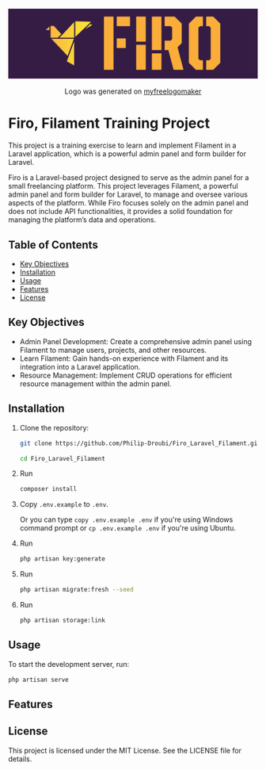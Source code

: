 <p align="center"><img src="/public/assets/logo/full_logo.png" alt="Firo Logo"></p>
<p align="center">Logo was generated on <a href="https://myfreelogomaker.com" target="_blank">myfreelogomaker</a></p>

# Firo, Filament Training Project

This project is a training exercise to learn and implement Filament in a Laravel application, which is a powerful admin panel and form builder for Laravel.

Firo is a Laravel-based project designed to serve as the admin panel for a small freelancing platform. This project leverages Filament, a powerful admin panel and form builder for Laravel, to manage and oversee various aspects of the platform. While Firo focuses solely on the admin panel and does not include API functionalities, it provides a solid foundation for managing the platform’s data and operations.

## Table of Contents

- [Key Objectives](#key-objectives)
- [Installation](#installation)
- [Usage](#usage)
- [Features](#features)
- [License](#license)

## Key Objectives

- Admin Panel Development: Create a comprehensive admin panel using Filament to manage users, projects, and other resources.
- Learn Filament: Gain hands-on experience with Filament and its integration into a Laravel application.
- Resource Management: Implement CRUD operations for efficient resource management within the admin panel.

## Installation

1. Clone the repository:
    ```bash
    git clone https://github.com/Philip-Droubi/Firo_Laravel_Filament.git
    ```
     ```bash
    cd Firo_Laravel_Filament
    ```
2. Run
   ```bash
   composer install
   ```
4. Copy `.env.example` to `.env`.

   Or you can type `copy .env.example .env` if you're using Windows command prompt or `cp .env.example .env` if you're using Ubuntu.
5. Run
   ```bash
   php artisan key:generate
   ```
7. Run
   ``` bash
   php artisan migrate:fresh --seed
    ```
11. Run
    ```bash
    php artisan storage:link
    ```

## Usage

To start the development server, run:
```bash
php artisan serve
```

## Features

## License

This project is licensed under the MIT License. See the LICENSE file for details.
